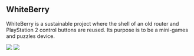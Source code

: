 ## WhiteBerry

WhiteBerry is a sustainable project where the shell of an old router and PlayStation 2 control buttons are reused. Its purpose is to be a mini-games and puzzles device.

<img src="https://github.com/NicolasAuersvalt/Projects/blob/main/Rob%C3%B3tica/whiteBerry/imagens/white1.jpg">

<img src="https://github.com/NicolasAuersvalt/Projects/blob/main/Rob%C3%B3tica/whiteBerry/imagens/white2.jpg">
